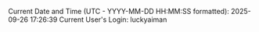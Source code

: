 Current Date and Time (UTC - YYYY-MM-DD HH:MM:SS formatted): 2025-09-26 17:26:39
Current User's Login: luckyaiman

